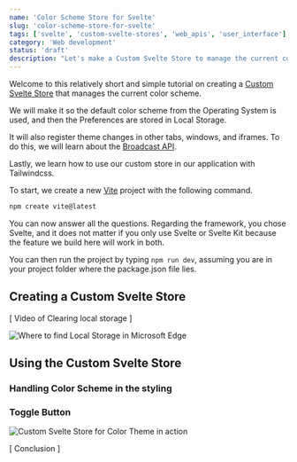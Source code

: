 ```yaml
---
name: 'Color Scheme Store for Svelte'
slug: 'color-scheme-store-for-svelte'
tags: ['svelte', 'custom-svelte-stores', 'web_apis', 'user_interface']
category: 'Web development'
status: 'draft'
description: "Let's make a Custom Svelte Store to manage the current color scheme of our website, that is reactive in multiple tabs and windows."
---
```


Welcome to this relatively short and simple tutorial on creating a [Custom Svelte Store](https://svelte.dev/tutorial/custom-stores) that manages the current color scheme.

We will make it so the default color scheme from the Operating System is used, and then the Preferences are stored in Local Storage.

It will also register theme changes in other tabs, windows, and iframes. To do this, we will learn about the [Broadcast API](https://developer.mozilla.org/en-US/docs/Web/API/Broadcast_Channel_API).

Lastly, we learn how to use our custom store in our application with Tailwindcss.


<!-- [ INTRODUCTION - Things we learn today ]

- [Custom Svelte Stores](https://svelte.dev/tutorial/custom-stores)
- [Svelte Reactive Declarations](https://svelte.dev/tutorial/reactive-declarations)
- [Tailwind Class Strategy](https://tailwindcss.com/docs/dark-mode#toggling-dark-mode-manually)
- [Window Match Media](https://developer.mozilla.org/en-US/docs/web/api/window/matchmedia)
- Clearing Local Storage -->

To start, we create a new [Vite](https://vitejs.dev/) project with the following command.

```bash
npm create vite@latest
```

You can now answer all the questions. Regarding the framework, you chose Svelte, and it does not matter if you only use Svelte or Svelte Kit because the feature we build here will work in both.

You can then run the project by typing `npm run dev`, assuming you are in your project folder where the package.json file lies.

## Creating a Custom Svelte Store

[ Video of Clearing local storage ]

![Where to find Local Storage in Microsoft Edge](https://raw.githubusercontent.com/Maximinodotpy/articles/main/037%20-%20Color%20Scheme%20Store%20for%20Svelte/_blog/local_storage.gif)

## Using the Custom Svelte Store

### Handling Color Scheme in the styling

### Toggle Button

![Custom Svelte Store for Color Theme in action](https://raw.githubusercontent.com/Maximinodotpy/articles/main/037%20-%20Color%20Scheme%20Store%20for%20Svelte/_blog/showcase.gif)

[ Conclusion ]
